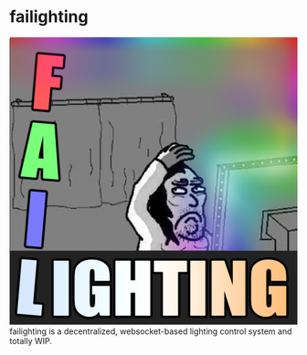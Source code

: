 # failighting
![Alt text](artwork/icon_512.png?raw=true "Title")
<br/>
failighting is a decentralized, websocket-based lighting control system and totally WIP.
